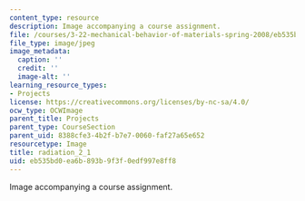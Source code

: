 ```yaml
---
content_type: resource
description: Image accompanying a course assignment.
file: /courses/3-22-mechanical-behavior-of-materials-spring-2008/eb535bd0ea6b893b9f3f0edf997e8ff8_radiation_2_1.jpg
file_type: image/jpeg
image_metadata:
  caption: ''
  credit: ''
  image-alt: ''
learning_resource_types:
- Projects
license: https://creativecommons.org/licenses/by-nc-sa/4.0/
ocw_type: OCWImage
parent_title: Projects
parent_type: CourseSection
parent_uid: 8388cfe3-4b2f-b7e7-0060-faf27a65e652
resourcetype: Image
title: radiation_2_1
uid: eb535bd0-ea6b-893b-9f3f-0edf997e8ff8
---
```

Image accompanying a course assignment.